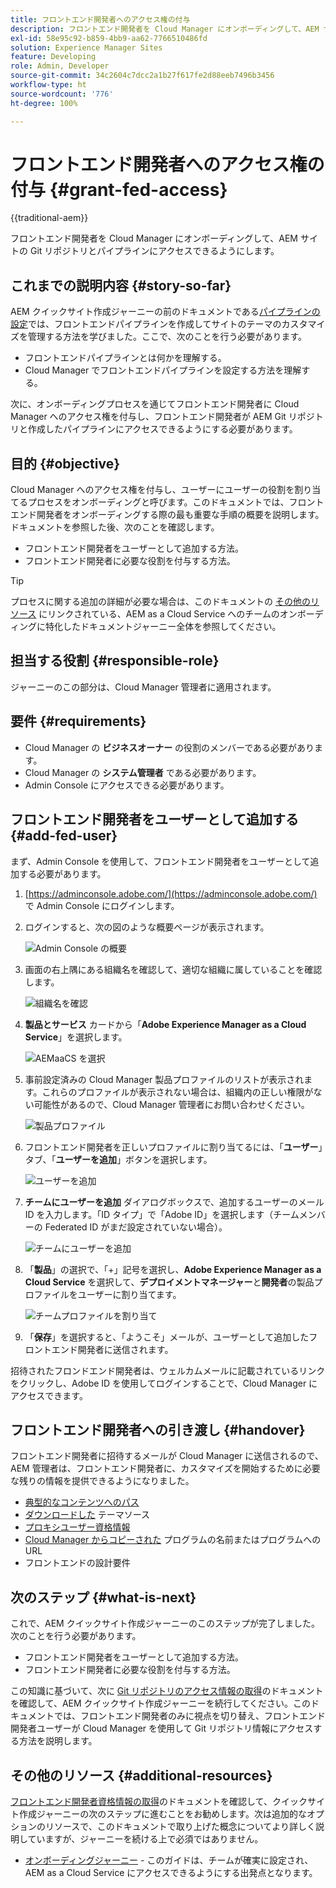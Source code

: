 ```yaml
---
title: フロントエンド開発者へのアクセス権の付与
description: フロントエンド開発者を Cloud Manager にオンボーディングして、AEM サイトの Git リポジトリとパイプラインにアクセスできるようにします。
exl-id: 58e95c92-b859-4bb9-aa62-7766510486fd
solution: Experience Manager Sites
feature: Developing
role: Admin, Developer
source-git-commit: 34c2604c7dcc2a1b27f617fe2d88eeb7496b3456
workflow-type: ht
source-wordcount: '776'
ht-degree: 100%

---
```


# フロントエンド開発者へのアクセス権の付与 {#grant-fed-access}

{{traditional-aem}}

フロントエンド開発者を Cloud Manager にオンボーディングして、AEM サイトの Git リポジトリとパイプラインにアクセスできるようにします。

## これまでの説明内容 {#story-so-far}

AEM クイックサイト作成ジャーニーの前のドキュメントである[パイプラインの設定](pipeline-setup.md)では、フロントエンドパイプラインを作成してサイトのテーマのカスタマイズを管理する方法を学びました。ここで、次のことを行う必要があります。

* フロントエンドパイプラインとは何かを理解する。
* Cloud Manager でフロントエンドパイプラインを設定する方法を理解する。

次に、オンボーディングプロセスを通じてフロントエンド開発者に Cloud Manager へのアクセス権を付与し、フロントエンド開発者が AEM Git リポジトリと作成したパイプラインにアクセスできるようにする必要があります。

## 目的 {#objective}

Cloud Manager へのアクセス権を付与し、ユーザーにユーザーの役割を割り当てるプロセスをオンボーディングと呼びます。このドキュメントでは、フロントエンド開発者をオンボーディングする際の最も重要な手順の概要を説明します。ドキュメントを参照した後、次のことを確認します。

* フロントエンド開発者をユーザーとして追加する方法。
* フロントエンド開発者に必要な役割を付与する方法。

>[!TIP]
>
>プロセスに関する追加の詳細が必要な場合は、このドキュメントの [その他のリソース](#additional-resources) にリンクされている、AEM as a Cloud Service へのチームのオンボーディングに特化したドキュメントジャーニー全体を参照してください。

## 担当する役割 {#responsible-role}

ジャーニーのこの部分は、Cloud Manager 管理者に適用されます。

## 要件 {#requirements}

* Cloud Manager の **ビジネスオーナー** の役割のメンバーである必要があります。
* Cloud Manager の **システム管理者** である必要があります。
* Admin Console にアクセスできる必要があります。

## フロントエンド開発者をユーザーとして追加する {#add-fed-user}

まず、Admin Console を使用して、フロントエンド開発者をユーザーとして追加する必要があります。

1. [https://adminconsole.adobe.com/](https://adminconsole.adobe.com/) で Admin Console にログインします。

1. ログインすると、次の図のような概要ページが表示されます。

   ![Admin Console の概要](assets/admin-console.png)

1. 画面の右上隅にある組織名を確認して、適切な組織に属していることを確認します。

   ![組織名を確認](assets/correct-org.png)

1. **製品とサービス** カードから「**Adobe Experience Manager as a Cloud Service**」を選択します。

   ![AEMaaCS を選択](assets/select-aemaacs.png)

1. 事前設定済みの Cloud Manager 製品プロファイルのリストが表示されます。これらのプロファイルが表示されない場合は、組織内の正しい権限がない可能性があるので、Cloud Manager 管理者にお問い合わせください。

   ![製品プロファイル](assets/product-profiles.png)

1. フロントエンド開発者を正しいプロファイルに割り当てるには、「**ユーザー**」タブ、「**ユーザーを追加**」ボタンを選択します。

   ![ユーザーを追加](assets/add-user.png)

1. **チームにユーザーを追加** ダイアログボックスで、追加するユーザーのメール ID を入力します。「ID タイプ」で「Adobe ID」を選択します（チームメンバーの Federated ID がまだ設定されていない場合）。

   ![チームにユーザーを追加](assets/add-to-team.png)

1. 「**製品**」の選択で、「+」記号を選択し、**Adobe Experience Manager as a Cloud Service** を選択して、**デプロイメントマネージャー**&#x200B;と&#x200B;**開発者**&#x200B;の製品プロファイルをユーザーに割り当てます。

   ![チームプロファイルを割り当て](assets/assign-team.png)

1. 「**保存**」を選択すると、「ようこそ」メールが、ユーザーとして追加したフロントエンド開発者に送信されます。

招待されたフロンドエンド開発者は、ウェルカムメールに記載されているリンクをクリックし、Adobe ID を使用してログインすることで、Cloud Manager にアクセスできます。

## フロントエンド開発者への引き渡し {#handover}

フロントエンド開発者に招待するメールが Cloud Manager に送信されるので、AEM 管理者は、フロントエンド開発者に、カスタマイズを開始するために必要な残りの情報を提供できるようになりました。

* [典型的なコンテンツへのパス](#example-page)
* [ダウンロードした](#download-theme) テーマソース
* [プロキシユーザー資格情報](#proxy-user)
* [Cloud Manager からコピーされた](pipeline-setup.md#login) プログラムの名前またはプログラムへの URL
* フロントエンドの設計要件

## 次のステップ {#what-is-next}

これで、AEM クイックサイト作成ジャーニーのこのステップが完了しました。次のことを行う必要があります。

* フロントエンド開発者をユーザーとして追加する方法。
* フロントエンド開発者に必要な役割を付与する方法。

この知識に基づいて、次に [Git リポジトリのアクセス情報の取得](retrieve-access.md)のドキュメントを確認して、AEM クイックサイト作成ジャーニーを続行してください。このドキュメントでは、フロントエンド開発者のみに視点を切り替え、フロントエンド開発者ユーザーが Cloud Manager を使用して Git リポジトリ情報にアクセスする方法を説明します。

## その他のリソース {#additional-resources}

[フロントエンド開発者資格情報の取得](retrieve-access.md)のドキュメントを確認して、クイックサイト作成ジャーニーの次のステップに進むことをお勧めします。次は追加的なオプションのリソースで、このドキュメントで取り上げた概念についてより詳しく説明していますが、ジャーニーを続ける上で必須ではありません。

* [オンボーディングジャーニー](/help/journey-onboarding/overview.md) - このガイドは、チームが確実に設定され、AEM as a Cloud Service にアクセスできるようにする出発点となります。
